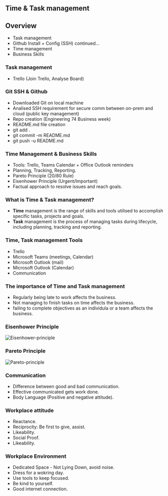 ## Time & Task management
## Overview

- Task management
- Github Install + Config (SSH) continued...
- Time management
- Business Skills

### Task management

- Trello (Join Trello, Analyse Board)

### Git SSH & Github  

- Downloaded Git on local machine
- Analised SSH requirement for secure comm between on-prem and cloud (public key management)
- Repo creation (Engineering 74 Business week)
- README.md file creation
- git add . 
- git commit -m README.md
- git push -u README.md

### Time Management & Business Skills

- Tools: Trello, Teams Calendar + Office Outlook reminders
- Planning, Tracking, Reporting.
- Pareto Principle (20/80 Rule) 
- Eisenhower Principle (Urgent/Important)
- Factual approach to resolve issues and reach goals.

### What is Time & Task management?

- **Time** management is the range of skills and tools utilised to accomplish specific tasks, projects and goals.
- **Task** management is the process of managing tasks during lifecycle, including planning, tracking and reporting.

### Time, Task management Tools

- Trello
- Microsoft Teams (meetings, Calendar)
- Microsoft Outlook (mail)
- Microsoft Outlook (Calendar)
- Communication

### The importance of Time and Task management

- Regularly being late to work affects the business.
- Not managing to finish tasks on time affects the business.
- failing to complete objectives as an individula or a team affects the business.

### Eisenhower Principle

![Eisenhower-principle](images/eisenhower.png)

### Pareto Principle

![Pareto-principle](images/Pareto2.png)

### Communication 

- Difference between good and bad communication.
- Effective communicated gets work done. 
- Body Language (Positive and negative attitude).

### Workplace attitude

- Reactance.
- Reciprocity: Be first to give, assist.
- Likeability.
- Social Proof.
- Likeability.

### Workplace Environment

- Dedicated Space - Not Lying Down, avoid noise.
- Dress for a wokring day.
- Use tools to keep focused.
- Be kind to yourself.
- Good internet connection.
